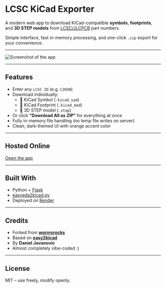 # LCSC KiCad Exporter

A modern web app to download KiCad-compatible **symbols**, **footprints**, and **3D STEP models** from [LCSC/JLCPCB](https://lcsc.com) part numbers.

Simple interface, fast in-memory processing, and one-click `.zip` export for your convenience.

---

![Screenshot of the app](https://i.imgur.com/bpe9J1B.png)


---

## Features

- Enter any `LCSC ID` (e.g. `C2040`)
- Download individually:
  - 🔹 KiCad Symbol (`.kicad_sym`)
  - 🔹 KiCad Footprint (`.kicad_mod`)
  - 🔹 3D STEP model (`.step`)
- Or click **"Download All as ZIP"** for everything at once
- Fully in-memory file handling (no temp file writes on server)
- Clean, dark-themed UI with orange accent color

---

## Hosted Online

[Open the app](https://lcscfootprintdownloader.onrender.com/)  

---

## Built With

- Python + [Flask](https://flask.palletsprojects.com/)
- [easyeda2kicad.py](https://github.com/uPesy/easyeda2kicad.py)
- Deployed on [Render](https://render.com)

---

## Credits

- Forked from [**wormyrocks**](https://github.com/wormyrocks/lcsc_step_downloader)
- Based on [**easy2kicad**](https://github.com/uPesy/easyeda2kicad.py)
- By **Daniel Jovanovic**
- Almost completely vibe-coded :)

---

## License

MIT – use freely, modify openly.

